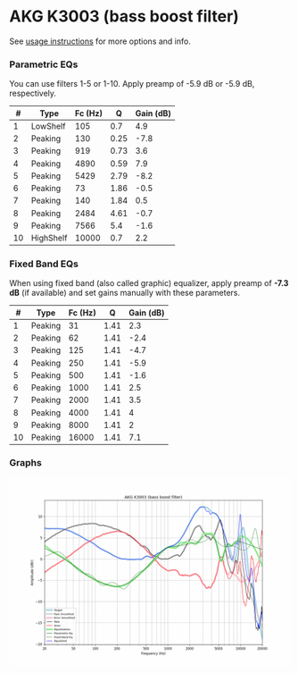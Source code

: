 # AKG K3003 (bass boost filter)
See [usage instructions](https://github.com/jaakkopasanen/AutoEq#usage) for more options and info.

### Parametric EQs
You can use filters 1-5 or 1-10. Apply preamp of -5.9 dB or -5.9 dB, respectively.

|   # | Type      |   Fc (Hz) |    Q |   Gain (dB) |
|-----|-----------|-----------|------|-------------|
|   1 | LowShelf  |       105 | 0.7  |         4.9 |
|   2 | Peaking   |       130 | 0.25 |        -7.8 |
|   3 | Peaking   |       919 | 0.73 |         3.6 |
|   4 | Peaking   |      4890 | 0.59 |         7.9 |
|   5 | Peaking   |      5429 | 2.79 |        -8.2 |
|   6 | Peaking   |        73 | 1.86 |        -0.5 |
|   7 | Peaking   |       140 | 1.84 |         0.5 |
|   8 | Peaking   |      2484 | 4.61 |        -0.7 |
|   9 | Peaking   |      7566 | 5.4  |        -1.6 |
|  10 | HighShelf |     10000 | 0.7  |         2.2 |

### Fixed Band EQs
When using fixed band (also called graphic) equalizer, apply preamp of **-7.3 dB** (if available) and set gains manually with these parameters.

|   # | Type    |   Fc (Hz) |    Q |   Gain (dB) |
|-----|---------|-----------|------|-------------|
|   1 | Peaking |        31 | 1.41 |         2.3 |
|   2 | Peaking |        62 | 1.41 |        -2.4 |
|   3 | Peaking |       125 | 1.41 |        -4.7 |
|   4 | Peaking |       250 | 1.41 |        -5.9 |
|   5 | Peaking |       500 | 1.41 |        -1.6 |
|   6 | Peaking |      1000 | 1.41 |         2.5 |
|   7 | Peaking |      2000 | 1.41 |         3.5 |
|   8 | Peaking |      4000 | 1.41 |         4   |
|   9 | Peaking |      8000 | 1.41 |         2   |
|  10 | Peaking |     16000 | 1.41 |         7.1 |

### Graphs
![](./AKG%20K3003%20(bass%20boost%20filter).png)
